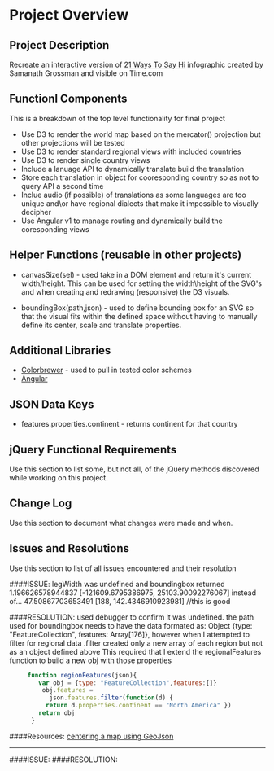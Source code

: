 # Project Overview

## Project Description

Recreate an interactive version of [21 Ways To Say Hi](http://time.com/40910/21-ways-to-say-hello-infographic/) infographic created by Samanath Grossman and visible on Time.com

## Functionl Components

This is a breakdown of the top level functionality for final project

* Use D3 to render the world map based on the mercator() projection but other projections will be tested
* Use D3 to render standard regional views with included countries
* Use D3 to render single country views
* Include a lanuage API to dynamically translate build the translation
* Store each translation in object for cooresponding country so as not to query API a second time
* Inclue audio (if possible) of translations as some languages are too unique and\or have regional dialects that make it impossible to visually decipher
* Use Angular v1 to manage routing and dynamically build the coresponding views

## Helper Functions (reusable in other projects)
* canvasSize(sel) - used take in a DOM element and return it's current width/height.  This can be used for setting the width\height of the SVG's and when creating and redrawing (responsive) the D3 visuals.

* boundingBox(path,json) - used to define bounding box for an SVG so that the visual fits within the defined space without having to manually define its center, scale and translate properties.

## Additional Libraries
* [Colorbrewer](http://colorbrewer2.org/#type=sequential&scheme=BuGn&n=3) - used to pull in tested color schemes
* [Angular](https://angularjs.org/)

## JSON Data Keys
* features.properties.continent - returns continent for that country 

## jQuery Functional Requirements
 Use this section to list some, but not all, of the jQuery methods discovered while working on this project.

## Change Log
 Use this section to document what changes were made and when.

## Issues and Resolutions
 Use this section to list of all issues encountered and their resolution

####ISSUE: legWidth was undefined and boundingbox returned
1.196626578944837 [-121609.6795386975, 25103.90092276067] 
instead of...
47.50867703653491 [188, 142.4346910923981]  //this is good

####RESOLUTION: used debugger to confirm it was undefined. the path used for boundingbox needs to have the data 
     formated as: Object {type: "FeatureCollection", features: Array[176]}, however when I attempted to 
     filter for regional data .filter created only a new array of each region 
     but not as an object defined above
     This required that I extend the regionalFeatures function to build a new obj with those properties
```javascript
     function regionFeatures(json){
        var obj = {type: "FeatureCollection",features:[]}
         obj.features = 
           json.features.filter(function(d) { 
          return d.properties.continent == "North America" })
        return obj
      }
```
####Resources: [centering a map using GeoJson](https://bl.ocks.org/mbostock/4707858)

***

####ISSUE:
####RESOLUTION:
